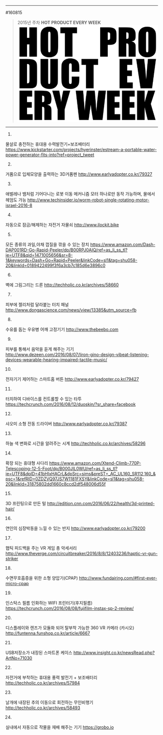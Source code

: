 
---  
#160815  
> 2015년 주차 **HOT PRODUCT EVERY WEEK**  
> ![pic](../image/MAIN.png)  

---  

1.
물살로 충전하는 휴대용 수력발전기+보조배터리
https://www.kickstarter.com/projects/hyerinster/estream-a-portable-water-power-generator-fits-into?ref=project_tweet

2.
거품으로 입체모양을 출력하는 3D거품펜
http://www.earlyadopter.co.kr/79327

3.
애벌레나 뱀처럼 기어다니는 로봇 이동 메커니즘
모터 하나로만 동작 가능하며, 물에서 헤엄도 가능
http://www.techinsider.io/worm-robot-single-rotating-motor-israel-2016-8

4.
자동으로 잠금/해제하는 자전거 자물쇠
http://www.ilockit.bike

5.
모든 종류의 과일,야채 껍질을 깎을 수 있는 장치
https://www.amazon.com/Dash-DAP001RD-Go-Rapid-Peeler/dp/B00RPJ0AIQ/ref=as_li_ss_tl?ie=UTF8&qid=1471005656&sr=8-1&keywords=Dash+Go+Rapid+Peeler&linkCode=sl1&tag=shu058-20&linkId=0189422499f3f6a3cb7c185d6e3896c0

6.
벽에 그림그리는 드론
http://techholic.co.kr/archives/58660

7.
피부에 젤리처럼 달라붙는 터치 패널
http://www.dongascience.com/news/view/13385&utm_source=fb


8.
수유를 돕는 우유병 어깨 고정기기
http://www.thebeebo.com

9.
피부를 통해서 음악을 듣게 해주는 기기
http://www.dezeen.com/2016/08/07/liron-gino-design-vibeat-listening-devices-wearable-hearing-impaired-tactile-music/

10.
전자기기 제어하는 스마트홈 버튼
http://www.earlyadopter.co.kr/79427


11.
터치하여 디바이스를 컨트롤할 수 있는 타투
https://techcrunch.com/2016/08/12/duoskin/?sr_share=facebook


12.
샤오미 소형 전동 드라이버
http://www.earlyadopter.co.kr/79387

13.
하늘 색 변화로 시간을 알려주는 시계
http://techholic.co.kr/archives/58296

14.
확장 되는 휴대형 사다리
https://www.amazon.com/Xtend-Climb-770P-Telescoping-12-5-Foot/dp/B000JIL0WU/ref=as_li_ss_tl?ie=UTF8&dpID=41bHIxHACrL&dpSrc=sims&preST=_AC_UL160_SR112,160_&psc=1&refRID=0ZDZVQ97JS7W1181FXSY&linkCode=sl1&tag=shu058-20&linkId=31875802dd1660c8ccd2df548006d55f

15.
3D 프린팅으로 만든 털
http://edition.cnn.com/2016/06/22/health/3d-printed-hair/


16.
연인의 심장박동을 느낄 수 있는 반지
http://www.earlyadopter.co.kr/79200

17.
햅틱 피드백을 주는 VR 게임 총 악세서리 
http://www.theverge.com/circuitbreaker/2016/8/8/12403236/haptic-vr-gun-striker

18.
수면무호흡증을 위한 소형 양압기(CPAP) 
http://www.fundairing.com/#first-ever-micro-cpap

19.
인스탁스 필름 인화하는 WIFI 프린터기(후지필름)
https://techcrunch.com/2016/08/08/fujifilm-instax-sp-2-review/


20.
디스플레이와 렌즈가 모듈화 되어 탈부착 가능한 360 VR 카메라 (카시오)
http://funtenna.funshop.co.kr/article/6667

21.
USB저장소가 내장된 스마트폰 케이스
http://www.insight.co.kr/newsRead.php?ArtNo=71030

22.
자전거에 부착하는 휴대용 풍력 발전기 + 보조배터리
http://techholic.co.kr/archives/57984

23.
날개에 내장된 추의 이동으로 회전하는 무인비행기
http://techholic.co.kr/archives/58493

24.
실내에서 자동으로 작물을 재배 해주는 기기
https://grobo.io
